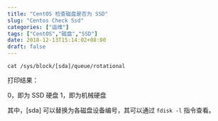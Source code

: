 ```yaml
---
title: "CentOS 检查磁盘是否为 SSD"
slug: "Centos Check Ssd"
categories: ["运维"]
tags: ["CentOS","磁盘","SSD"]
date: 2018-12-13T15:14:02+08:00
draft: false
---
```


```
cat /sys/block/[sda]/queue/rotational
```

打印结果：

0，即为 SSD 硬盘
1，即为机械硬盘

其中，[sda] 可以替换为各磁盘设备编号，其可以通过 ```fdisk -l``` 指令查看。


